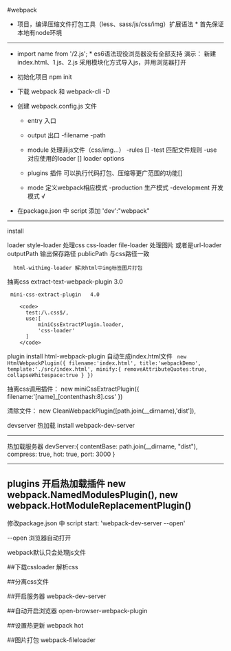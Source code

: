 #webpack
  * 项目，编译压缩文件打包工具（less、sass/js/css/img）扩展语法 * 
    首先保证本地有node环境
----
   * import name from '/2.js'; *  es6语法现役浏览器没有全部支持
   演示： 新建index.html、1.js、2.js 采用模块化方式导入js，并用浏览器打开
  
   - 初始化项目 npm init
   - 下载 webpack 和 webpack-cli  -D
   - 创建 webpack.config.js 文件
        - entry  入口
        - output 出口
            -filename
            -path
        - module 处理非js文件（css/img...）
          -rules []
              -test 匹配文件规则 
              -use 对应使用的loader []
                loader 
                options
        - plugins 插件 可以执行代码打包、压缩等更广范围的功能[]

        - mode 定义webpack相应模式 
            -production  生产模式
            -development 开发模式 √

   - 在package.json 中 script  添加 'dev':"webpack"

---
install 

  loader
      style-loader  处理css
      css-loader
      file-loader   处理图片 或者是url-loader
          outputPath 输出保存路径
          publicPath 与css路径一致

      html-withimg-loader 解决html中img标签图片打包
          

  抽离css
     extract-text-webpack-plugin  3.0

     mini-css-extract-plugin   4.0

        <code>
          test:/\.css$/,
          use:[
              miniCssExtractPlugin.loader,
              'css-loader'
          ]
        </code>

plugin
  install html-webpack-plugin  自动生成index.html文件
     <code>
       new HtmlWebpackPlugin({
          filename:'index.html',
          title:'webpackDemo',
          template:'./src/index.html',
          minify:{
                removeAttributeQuotes:true,
                collapseWhitespace:true
            }
        })
     </code>

  抽离css调用插件：
       new miniCssExtractPlugin({
            filename:'[name]_[contenthash:8].css'
        })


清除文件：
new CleanWebpackPlugin([path.join(__dirname),'dist']),


devserver 热加载
    install  webpack-dev-server

----
热加载服务器
devServer:{
  contentBase: path.join(__dirname, "dist"),
  compress: true,
  hot: true,
  port: 3000
} 

---
plugins
  开启热加载插件
  new webpack.NamedModulesPlugin(),
  new webpack.HotModuleReplacementPlugin()
---

修改package.json 中 script  start: 'webpack-dev-server --open'

  --open 浏览器自动打开

webpack默认只会处理js文件

   ##下载cssloader 解析css

   ##分离css文件

   ##开启服务器  webpack-dev-server 

   ##自动开启浏览器 open-browser-webpack-plugin

   ##设置热更新 webpack  hot

   ##图片打包 webpack-fileloader







   





